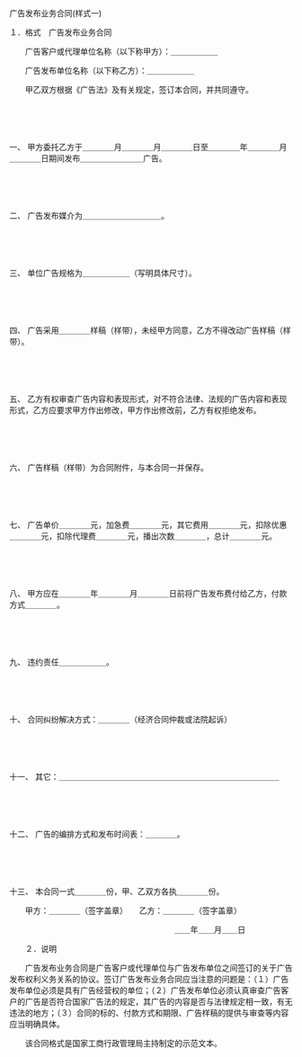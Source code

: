 



广告发布业务合同(样式一)



 １．格式　广告发布业务合同　　

　　广告客户或代理单位名称（以下称甲方）：＿＿＿＿＿＿

　　广告发布单位名称（以下称乙方）：＿＿＿＿＿＿

　　甲乙双方根据《广告法》及有关规定，签订本合同，并共同遵守。

　　

　　

一、
甲方委托乙方于＿＿＿＿月＿＿＿＿月＿＿＿＿日至＿＿＿＿年＿＿＿＿月＿＿＿＿日期间发布＿＿＿＿＿＿＿＿广告。

　　

　　

二、
广告发布媒介为＿＿＿＿＿＿＿＿＿＿。

　　

　　

三、
单位广告规格为＿＿＿＿＿＿（写明具体尺寸）。

　　

　　

四、
广告采用＿＿＿＿样稿（样带），未经甲方同意，乙方不得改动广告样稿（样带）。

　　

　　

五、
乙方有权审查广告内容和表现形式，对不符合法律、法规的广告内容和表现形式，乙方应要求甲方作出修改，甲方作出修改前，乙方有权拒绝发布。

　　

　　

六、
广告样稿（样带）为合同附件，与本合同一并保存。

　　

　　

七、
广告单价＿＿＿＿元，加急费＿＿＿＿元，其它费用＿＿＿＿元，扣除优惠＿＿＿＿元，扣除代理费＿＿＿＿元，播出次数＿＿＿＿，总计＿＿＿＿元。

　　

　　

八、
甲方应在＿＿＿＿年＿＿＿＿月＿＿＿＿日前将广告发布费付给乙方，付款方式＿＿＿＿。

　　

　　

九、
违约责任＿＿＿＿＿＿。

　　

　　

十、
合同纠纷解决方式：＿＿＿＿（经济合同仲裁或法院起诉）

　　

　　

十一、
其它：＿＿＿＿＿＿＿＿＿＿＿＿＿＿＿＿＿＿＿＿＿＿＿＿＿＿＿＿

　　

　　

十二、
广告的编排方式和发布时间表：＿＿＿＿。

　　

　　

十三、
本合同一式＿＿＿＿份，甲、乙双方各执＿＿＿＿份。

　　甲方：＿＿＿＿（签字盖章）　　乙方：＿＿＿＿（签字盖章）

　　　　　　　　　　　　　　　　　　　　　＿＿年＿＿月＿＿日　　　　　　　　　　　　　　　　

　　２．说明　　

　　广告发布业务合同是广告客户或代理单位与广告发布单位之间签订的关于广告发布权利义务关系的协议。签订广告发布业务合同应当注意的问题是：（１）广告发布单位必须是具有广告经营权的单位；（２）广告发布单位必须认真审查广告客户的广告是否符合国家广告法的规定，其广告的内容是否与法律规定相一致，有无违法的地方；（３）合同的标的、付款方式和期限、广告样稿的提供与审查等内容应当明确具体。

　　该合同格式是国家工商行政管理局主持制定的示范文本。